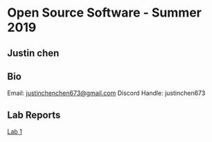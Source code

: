 # Open Source Software - Summer 2019
## Justin chen

## Bio
Email: justinchenchen673@gmail.com
Discord Handle: justinchen673

## Lab Reports
[Lab 1](labs/lab-01/report.md)
